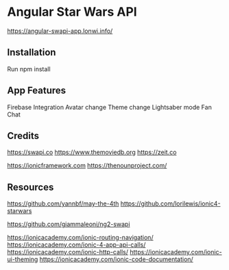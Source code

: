 # Angular Star Wars API
https://angular-swapi-app.lonwi.info/

## Installation

Run npm install

## App Features
Firebase Integration 
Avatar change
Theme change
Lightsaber mode
Fan Chat

## Credits

https://swapi.co
https://www.themoviedb.org
https://zeit.co

https://ionicframework.com
https://thenounproject.com/


## Resources

https://github.com/yannbf/may-the-4th
https://github.com/lorilewis/ionic4-starwars

https://github.com/giammaleoni/ng2-swapi

https://ionicacademy.com/ionic-routing-navigation/
https://ionicacademy.com/ionic-4-app-api-calls/
https://ionicacademy.com/ionic-http-calls/
https://ionicacademy.com/ionic-ui-theming
https://ionicacademy.com/ionic-code-documentation/